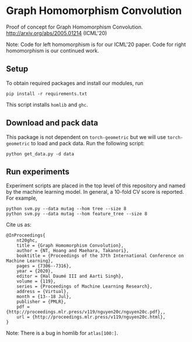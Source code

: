 # Graph Homomorphism Convolution
Proof of concept for Graph Homomorphism Convolution.
http://arxiv.org/abs/2005.01214 (ICML'20)

Note: Code for left homomorphism is for our ICML'20 paper.
Code for right homomorphism is our continued work.

## Setup
To obtain required packages and install our modules, run
```
pip install -r requirements.txt
```
This script installs `homlib` and `ghc`.

## Download and pack data
This package is not dependent on `torch-geometric` but we will use 
`torch-geometric` to load and pack data. Run the following script:
```
python get_data.py -d data
```

## Run experiments
Experiment scripts are placed in the top level of this repository and named 
by the machine learning model. In general, a 10-fold CV score is reported.
For example,
```
python svm.py --data mutag --hom tree --size 8 
python svm.py --data mutag --hom feature_tree --size 8 
```

Cite us as:
```
@InProceedings{
    nt20ghc, 
    title = {Graph Homomorphism Convolution}, 
    author = {NT, Hoang and Maehara, Takanori}, 
    booktitle = {Proceedings of the 37th International Conference on Machine Learning}, 
    pages = {7306--7316}, 
    year = {2020}, 
    editor = {Hal Daumé III and Aarti Singh}, 
    volume = {119}, 
    series = {Proceedings of Machine Learning Research}, 
    address = {Virtual}, 
    month = {13--18 Jul}, 
    publisher = {PMLR}, 
    pdf = {http://proceedings.mlr.press/v119/nguyen20c/nguyen20c.pdf},, 
    url = {http://proceedings.mlr.press/v119/nguyen20c.html}, 
}
```

Note: There is a bug in homlib for `atlas[100:]`.